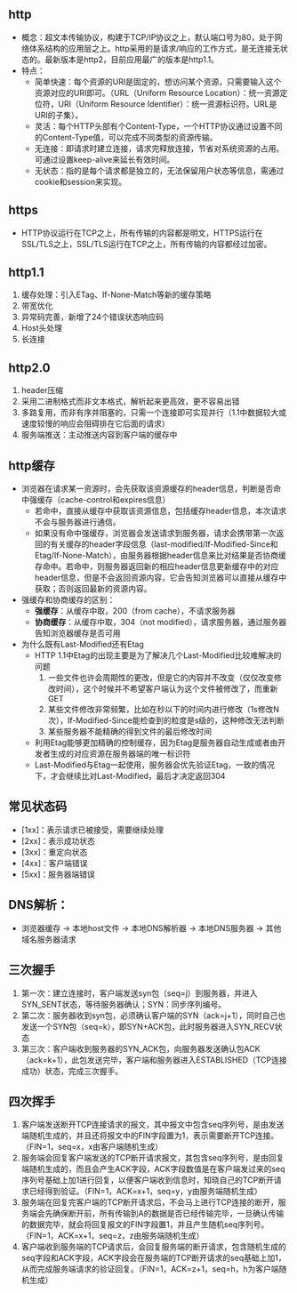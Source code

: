 ## http
+ 概念：超文本传输协议，构建于TCP/IP协议之上，默认端口号为80，处于网络体系结构的应用层之上。http采用的是请求/响应的工作方式，是无连接无状态的。最新版本是http2，目前应用最广的版本是http1.1。
+ 特点：
    + 简单快速：每个资源的URI是固定的，想访问某个资源，只需要输入这个资源对应的URI即可。（URL（Uniform Resource Location）：统一资源定位符，URI（Uniform Resource Identifier）：统一资源标识符。URL是URI的子集）。
    + 灵活：每个HTTP头部有个Content-Type，一个HTTP协议通过设置不同的Content-Type值，可以完成不同类型的资源传输。
    + 无连接：即请求时建立连接，请求完释放连接，节省对系统资源的占用。可通过设置keep-alive来延长有效时间。
    + 无状态：指的是每个请求都是独立的，无法保留用户状态等信息，需通过cookie和session来实现。

## https
+ HTTP协议运行在TCP之上，所有传输的内容都是明文，HTTPS运行在SSL/TLS之上，SSL/TLS运行在TCP之上，所有传输的内容都经过加密。

## http1.1
1. 缓存处理：引入ETag、If-None-Match等新的缓存策略
2. 带宽优化
3. 异常码完善，新增了24个错误状态响应码
4. Host头处理
5. 长连接

## http2.0
1. header压缩
2. 采用二进制格式而非文本格式，解析起来更高效，更不容易出错
3. 多路复用，而非有序并阻塞的，只需一个连接即可实现并行（1.1中数据较大或速度较慢的响应会阻碍排在它后面的请求）
4. 服务端推送：主动推送内容到客户端的缓存中

## http缓存
+ 浏览器在请求某一资源时，会先获取该资源缓存的header信息，判断是否命中强缓存（cache-control和expires信息）
    + 若命中，直接从缓存中获取该资源信息，包括缓存header信息，本次请求不会与服务器进行通信。
    + 如果没有命中强缓存，浏览器会发送请求到服务器，请求会携带第一次返回的有关缓存的header字段信息（last-modified/If-Modified-Since和Etag/If-None-Match），由服务器根据header信息来比对结果是否协商缓存命中。若命中，则服务器返回新的相应header信息更新缓存中的对应header信息，但是不会返回资源内容，它会告知浏览器可以直接从缓存中获取；否则返回最新的资源内容。
+ 强缓存和协商缓存的区别：
    + **强缓存**：从缓存中取，200（from cache），不请求服务器
    + **协商缓存**：从缓存中取，304（not modified），请求服务器，通过服务器告知浏览器缓存是否可用
+ 为什么既有Last-Modified还有Etag
    + HTTP 1.1中Etag的出现主要是为了解决几个Last-Modified比较难解决的问题
        1. 一些文件也许会周期性的更改，但是它的内容并不改变（仅仅改变修改时间），这个时候并不希望客户端认为这个文件被修改了，而重新GET
        2. 某些文件修改非常频繁，比如在秒以下的时间内进行修改（1s修改N次），If-Modified-Since能检查到的粒度是s级的，这种修改无法判断
        3. 某些服务器不能精确的得到文件的最后修改时间
    + 利用Etag能够更加精确的控制缓存，因为Etag是服务器自动生成或者由开发者生成的对应资源在服务器端的唯一标识符
    + Last-Modified与Etag一起使用，服务器会优先验证Etag，一致的情况下，才会继续比对Last-Modified，最后才决定返回304

## 常见状态码
+ [1xx]：表示请求已被接受，需要继续处理
+ [2xx]：表示成功状态
+ [3xx]：重定向状态
+ [4xx]：客户端错误
+ [5xx]：服务器端错误

## DNS解析：
+ 浏览器缓存 -> 本地host文件 -> 本地DNS解析器 -> 本地DNS服务器 -> 其他域名服务器请求

## 三次握手
1. 第一次：建立连接时，客户端发送syn包（seq=j）到服务器，并进入SYN_SENT状态，等待服务器确认；SYN：同步序列编号。
2. 第二次：服务器收到syn包，必须确认客户端的SYN（ack=j+1），同时自己也发送一个SYN包（seq=k），即SYN+ACK包，此时服务器进入SYN_RECV状态
3. 第三次：客户端收到服务器的SYN_ACK包，向服务器发送确认包ACK（ack=k+1），此包发送完毕，客户端和服务器进入ESTABLISHED（TCP连接成功）状态，完成三次握手。

## 四次挥手
1. 客户端发送断开TCP连接请求的报文，其中报文中包含seq序列号，是由发送端随机生成的，并且还将报文中的FIN字段置为1，表示需要断开TCP连接。（FIN=1，seq=x，x由客户端随机生成）
2. 服务端会回复客户端发送的TCP断开请求报文，其包含seq序列号，是由回复端随机生成的，而且会产生ACK字段，ACK字段数值是在客户端发过来的seq序列号基础上加1进行回复，以便客户端收到信息时，知晓自己的TCP断开请求已经得到验证。（FIN=1，ACK=x+1，seq=y，y由服务端随机生成）
3. 服务端在回复完客户端的TCP断开请求后，不会马上进行TCP连接的断开，服务端会先确保断开前，所有传输到A的数据是否已经传输完毕，一旦确认传输的数据完毕，就会将回复报文的FIN字段置1，并且产生随机seq序列号。（FIN=1，ACK=x+1，seq=z，z由服务端随机生成）
4. 客户端收到服务端的TCP请求后，会回复服务端的断开请求，包含随机生成的seq字段和ACK字段，ACK字段会在服务端的TCP断开请求的seq基础上加1，从而完成服务端请求的验证回复。（FIN=1，ACK=z+1，seq=h，h为客户端随机生成）